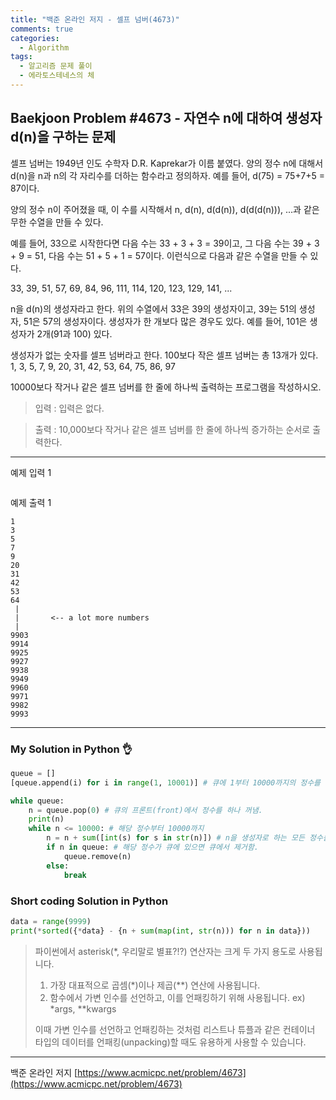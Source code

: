 ```yaml
---
title: "백준 온라인 저지 - 셀프 넘버(4673)"
comments: true
categories:
  - Algorithm
tags:
  - 알고리즘 문제 풀이
  - 에라토스테네스의 체
---
```


## Baekjoon Problem #4673 - 자연수 n에 대하여 생성자 d(n)을 구하는 문제

셀프 넘버는 1949년 인도 수학자 D.R. Kaprekar가 이름 붙였다. 양의 정수 n에 대해서 d(n)을 n과 n의 각 자리수를 더하는 함수라고 정의하자. 예를 들어, d(75) = 75+7+5 = 87이다.

양의 정수 n이 주어졌을 때, 이 수를 시작해서 n, d(n), d(d(n)), d(d(d(n))), ...과 같은 무한 수열을 만들 수 있다. 

예를 들어, 33으로 시작한다면 다음 수는 33 + 3 + 3 = 39이고, 그 다음 수는 39 + 3 + 9 = 51, 다음 수는 51 + 5 + 1 = 57이다. 이런식으로 다음과 같은 수열을 만들 수 있다.

33, 39, 51, 57, 69, 84, 96, 111, 114, 120, 123, 129, 141, ...

n을 d(n)의 생성자라고 한다. 위의 수열에서 33은 39의 생성자이고, 39는 51의 생성자, 51은 57의 생성자이다. 생성자가 한 개보다 많은 경우도 있다. 예를 들어, 101은 생성자가 2개(91과 100) 있다. 

생성자가 없는 숫자를 셀프 넘버라고 한다. 100보다 작은 셀프 넘버는 총 13개가 있다. 1, 3, 5, 7, 9, 20, 31, 42, 53, 64, 75, 86, 97

10000보다 작거나 같은 셀프 넘버를 한 줄에 하나씩 출력하는 프로그램을 작성하시오.


> 입력
> : 입력은 없다.

> 출력
> : 10,000보다 작거나 같은 셀프 넘버를 한 줄에 하나씩 증가하는 순서로 출력한다.

***
예제 입력 1
```

```

예제 출력 1
```
1
3
5
7
9
20
31
42
53
64
 |
 |       <-- a lot more numbers
 |
9903
9914
9925
9927
9938
9949
9960
9971
9982
9993
```

***
### My Solution in Python :ok_hand:

```python
queue = []
[queue.append(i) for i in range(1, 10001)] # 큐에 1부터 10000까지의 정수를 저장함.

while queue:
    n = queue.pop(0) # 큐의 프론트(front)에서 정수를 하나 꺼냄.
    print(n)
    while n <= 10000: # 해당 정수부터 10000까지
        n = n + sum([int(s) for s in str(n)]) # n을 생성자로 하는 모든 정수를 찾음.
        if n in queue: # 해당 정수가 큐에 있으면 큐에서 제거함.
            queue.remove(n)
        else:
            break
```

### Short coding Solution in Python

```python
data = range(9999)
print(*sorted({*data} - {n + sum(map(int, str(n))) for n in data}))
```

> 파이썬에서 asterisk(\*, 우리말로 별표?!?) 연산자는 크게 두 가지 용도로 사용됩니다.
> 1. 가장 대표적으로 곱셈(*)이나 제곱(**) 연산에 사용됩니다.
> 2. 함수에서 가변 인수를 선언하고, 이를 언패킹하기 위해 사용됩니다. ex) \*args, \*\*kwargs
> 
> 이때 가변 인수를 선언하고 언패킹하는 것처럼 리스트나 튜플과 같은 컨테이너 타입의 데이터를 언패킹(unpacking)할 때도 유용하게 사용할 수 있습니다.

***
백준 온라인 저지 [https://www.acmicpc.net/problem/4673](https://www.acmicpc.net/problem/4673)
